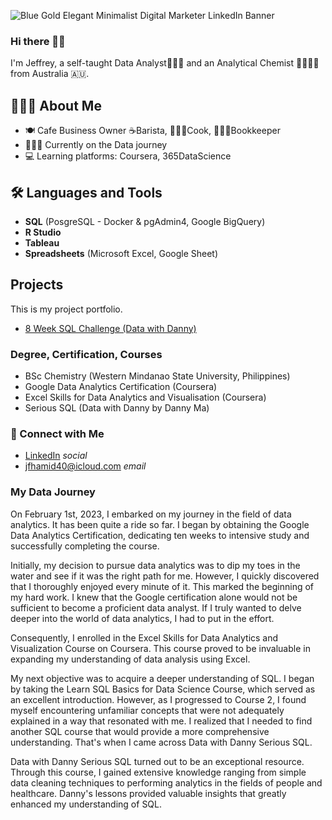![Blue Gold Elegant Minimalist Digital Marketer LinkedIn Banner](https://github.com/jef-fortunahamid/jef-fortunahamid/assets/125134025/7f988cec-2ca7-4ce7-b194-e5083280f669)


### Hi there 👋🏽

I'm Jeffrey, a self-taught Data Analyst👨🏽‍💻 and an Analytical Chemist 🧑🏽‍🔬🥼 from Australia 🇦🇺.

## 🙋🏽‍♂️ About Me
- 🍽️ Cafe Business Owner ☕️Barista, 👨🏼‍🍳Cook, 👨🏽‍🏫Bookkeeper
- 👨🏽‍💻 Currently on the Data journey
- 💻 Learning platforms: Coursera, 365DataScience

## 🛠️ Languages and Tools
- **SQL** (PosgreSQL - Docker & pgAdmin4, Google BigQuery)
- **R Studio**
- **Tableau**
- **Spreadsheets** (Microsoft Excel, Google Sheet)

## Projects
This is my project portfolio.
- [8 Week SQL Challenge (Data with Danny)](https://github.com/jef-fortunahamid/8_Week_SQL_Challenge/blob/main/README.md)

### Degree, Certification, Courses
- BSc Chemistry (Western Mindanao State University, Philippines)
- Google Data Analytics Certification (Coursera)
- Excel Skills for Data Analytics and Visualisation (Coursera)
- Serious SQL (Data with Danny by Danny Ma)

### 🤝 Connect with Me
- [LinkedIn](www.linkedin.com/in/jfortha) *social*
- jfhamid40@icloud.com *email*

### My Data Journey

On February 1st, 2023, I embarked on my journey in the field of data analytics. It has been quite a ride so far. I began by obtaining the Google Data Analytics Certification, dedicating ten weeks to intensive study and successfully completing the course.

Initially, my decision to pursue data analytics was to dip my toes in the water and see if it was the right path for me. However, I quickly discovered that I thoroughly enjoyed every minute of it. This marked the beginning of my hard work. I knew that the Google certification alone would not be sufficient to become a proficient data analyst. If I truly wanted to delve deeper into the world of data analytics, I had to put in the effort.

Consequently, I enrolled in the Excel Skills for Data Analytics and Visualization Course on Coursera. This course proved to be invaluable in expanding my understanding of data analysis using Excel.

My next objective was to acquire a deeper understanding of SQL. I began by taking the Learn SQL Basics for Data Science Course, which served as an excellent introduction. However, as I progressed to Course 2, I found myself encountering unfamiliar concepts that were not adequately explained in a way that resonated with me. I realized that I needed to find another SQL course that would provide a more comprehensive understanding. That's when I came across Data with Danny Serious SQL.

Data with Danny Serious SQL turned out to be an exceptional resource. Through this course, I gained extensive knowledge ranging from simple data cleaning techniques to performing analytics in the fields of people and healthcare. Danny's lessons provided valuable insights that greatly enhanced my understanding of SQL.
